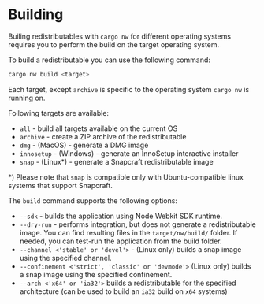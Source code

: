 # Building

Builing redistributables with `cargo nw` for different operating systems requires you to perform the build on the target operating system.

To build a redistributable you can use the following command:
```bash
cargo nw build <target>
```

Each target, except `archive` is specific to the operating system `cargo nw` is running on.

Following targets are available:
- `all` - build all targets available on the current OS
- `archive` - create a ZIP archive of the redistributable
- `dmg` - (MacOS) - generate a DMG image
- `innosetup` - (Windows) - generate an InnoSetup interactive installer
- `snap` - (Linux*) - generate a Snapcraft redistributable image

*) Please note that `snap` is compatible only with Ubuntu-compatible linux systems that support Snapcraft.

The `build` command supports the following options:
- `--sdk` - builds the application using Node Webkit SDK runtime.
- `--dry-run` - performs integration, but does not generate a redistributable image.  You can find resulting files in the `target/nw/build/` folder. If needed, you can test-run the application from the build folder.
- `--channel <'stable' or 'devel'>` - (Linux only) builds a snap image using the specified channel.
- `--confinement <'strict', 'classic' or 'devmode'>` (Linux only) builds a snap image using the specified confinement.
- `--arch <'x64' or 'ia32'>` builds a redistributable for the specified architecture (can be used to build an `ia32` build on `x64` systems)


